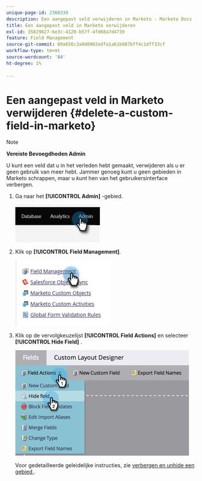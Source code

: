 ```yaml
---
unique-page-id: 2360339
description: Een aangepast veld verwijderen in Marketo - Marketo Docs - Productdocumentatie
title: Een aangepast veld in Marketo verwijderen
exl-id: 35829827-6e3c-4120-b57f-4fd68a7d4739
feature: Field Management
source-git-commit: 09a656c3a0d0002edfa1a61b987bff4c1dff33cf
workflow-type: tm+mt
source-wordcount: '84'
ht-degree: 1%

---
```


# Een aangepast veld in Marketo verwijderen {#delete-a-custom-field-in-marketo}

>[!NOTE]
>
>**Vereiste Bevoegdheden Admin**

U kunt een veld dat u in het verleden hebt gemaakt, verwijderen als u er geen gebruik van meer hebt. Jammer genoeg kunt u geen gebieden in Marketo schrappen, maar u _kunt_ hen van het gebruikersinterface verbergen.

1. Ga naar het **[!UICONTROL Admin]** -gebied.

   ![](assets/delete-a-custom-field-in-marketo-1.png)

1. Klik op **[!UICONTROL Field Management]**.

   ![](assets/delete-a-custom-field-in-marketo-2.png)

1. Klik op de vervolgkeuzelijst **[!UICONTROL Field Actions]** en selecteer **[!UICONTROL Hide Field]** .

   ![](assets/delete-a-custom-field-in-marketo-3.png)

   Voor gedetailleerde geleidelijke instructies, zie [ verbergen en unhide een gebied ](/help/marketo/product-docs/administration/field-management/hide-and-unhide-a-field.md).
